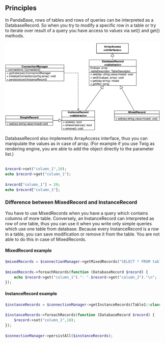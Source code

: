 
## Principles

In PandaBase, rows of tables and rows of queries can be interpreted as a DatabaseRecord. So when you try to modify a specific
row in a table or try to iterate over result of a query you have access to values via set() and get() methods.

![alt tag](figures/principles_classes.png)

DatabaseRecord also implements ArrayAccess interface, thus you can manipulate the values as in case of array.
(For example if you use Twig as rendering engine, you are able to add the object directly to the parameter list.)

```php

$record->set("column_1",10);
echo $record->get("column_1");

$record["column_1"] = 20;
echo $record["column_1"];

```

### Difference between MixedRecord and InstanceRecord

You have to use MixedRecords when you have a query which contains columns of more table. Conversely, an InstanceRecord can
interpreted as row of one table, thus you can use it when you write only simple queries which use one table from database.
Because every InstanceRecord is a row in a table, you can save modification or remove it from the table. You are not able to
do this in case of MixedRecords.

#### MixedRecord example

```php
$mixedRecords = $connectionManager->getMixedRecords("SELECT * FROM table1 LEFT JOIN table2 USING (id)");

$mixedRecords->foreachRecords(function (DatabaseRecord $record) {
    echo $record->get("column_1").": ".$record->get("column_2")."\n";
});
```


#### InstanceRecord example

```php
$instanceRecords = $connectionManager->getInstanceRecords(Table1::class,"SELECT * FROM table1 WHERE column_1 < 10");

$instanceRecords->foreachRecords(function (DatabaseRecord $record) {
    $record->set("column_1",10);
});

$connectionManager->persistAll($instanceRecords);
```